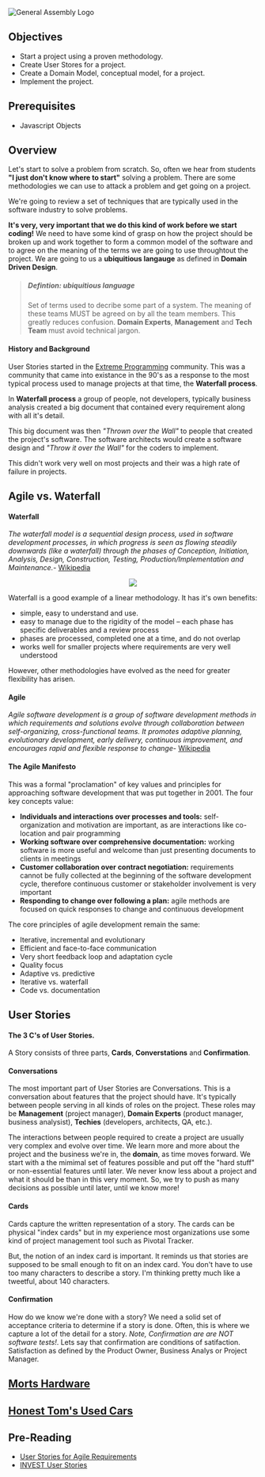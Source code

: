 ![General Assembly Logo](http://i.imgur.com/ke8USTq.png)

## Objectives
* Start a project using a proven methodology.
* Create User Stores for a project.
* Create a Domain Model, conceptual model, for a project.
* Implement the project. 


## Prerequisites
- Javascript Objects

## Overview 

Let's start to solve a problem from scratch. So, often we hear from students **"I just don't know where to start"** solving a problem. There are some methodologies we can use to attack a problem and get going on a project.

We're going to review a set of techniques that are typically used in the software industry to solve problems. 

**It's very, very important that we do this kind of work before we start coding!** We need to have some kind of grasp on how the project should be broken up and work together to form a common model of the software and to agree on the meaning of the terms we are going to use throughtout the project. We are going to us a **ubiquitious langauge** as defined in **Domain Driven Design**.

> ##### Defintion: ubiquitious language
> Set of terms used to decribe some part of a system. 
> The meaning of these teams MUST be agreed on by all 
> the team members. This greatly reduces confusion. **Domain Experts**, **Management** and **Tech Team** must avoid technical jargon.

#### History and Background

User Stories started in the [Extreme Programming](https://en.wikipedia.org/wiki/Extreme_programming) community. This was a community that came into existance in the 90's as a response to the most typical process used to manage projects at that time, the **Waterfall process**.

In **Waterfall process** a group of people, not developers, typically business analysis created a big document that contained every requirement along with all it's detail. 

This big document was then *"Thrown over the Wall"* to people that created the project's software. The software architects would create a software design and *"Throw it over the Wall"* for the coders to implement.

This didn't work very well on most projects and their was a high rate of failure in projects. 

## Agile vs. Waterfall 
#### Waterfall

_The waterfall model is a sequential design process, used in software development processes, in which progress is seen as flowing steadily downwards (like a waterfall) through the phases of Conception, Initiation, Analysis, Design, Construction, Testing, Production/Implementation and Maintenance._- [Wikipedia](http://en.wikipedia.org/wiki/Waterfall_model)

<p style="text-align:center">
  <img src="https://i.imgur.com/yJMVO91.png">
</p>

Waterfall is a good example of a linear methodology. It has it's own benefits:

- simple,  easy to understand and use.
- easy to manage due to the rigidity of the model – each phase has specific deliverables and a review process
- phases are processed, completed one at a time, and do not overlap
- works well for smaller projects where requirements are very well understood

However, other methodologies have evolved as the need for greater flexibility has arisen.


#### Agile

_Agile software development is a group of software development methods in which requirements and solutions evolve through collaboration between self-organizing, cross-functional teams. It promotes adaptive planning, evolutionary development, early delivery, continuous improvement, and encourages rapid and flexible response to change_- [Wikipedia](http://en.wikipedia.org/wiki/Agile_software_development)

#### The Agile Manifesto

This was a formal "proclamation" of key values and principles for approaching software development that was put together in 2001.  The four key concepts value:

- **Individuals and interactions over processes and tools:** self-organization and motivation are important, as are interactions like co-location and pair programming
- **Working software over comprehensive documentation:** working software is more useful and welcome than just presenting documents to clients in meetings
- **Customer collaboration over contract negotiation:** requirements cannot be fully collected at the beginning of the software development cycle, therefore continuous customer or stakeholder involvement is very important
- **Responding to change over following a plan:** agile methods are focused on quick responses to change and continuous development

The core principles of agile development remain the same:

* Iterative, incremental and evolutionary
* Efficient and face-to-face communication
* Very short feedback loop and adaptation cycle
* Quality focus
* Adaptive vs. predictive
* Iterative vs. waterfall
* Code vs. documentation


## User Stories

#### The 3 C's of User Stories.

A Story consists of three parts, **Cards**, **Converstations** and **Confirmation**. 

#### Conversations
The most important part of User Stories are Conversations. This is a conversation about features that the project should have. It's typically between people serving in all kinds of roles on the project. 
These roles may be **Management** (project manager), **Domain Experts** (product manager, business analysist), **Techies** (developers, architects, QA, etc.). 

The interactions between people required to create a project are usually very complex and evolve over time. We learn more and more about the project and the business we're in, the **domain**, as time moves forward. 
We start with a the mimimal set of features possible and put off the "hard stuff" or non-essential features until later. We never know less about a project and what it should be than in this very moment. So, we try to push as many decisions as possible until later, until we know more!

#### Cards

Cards capture the written representation of a story. The cards can be physical "index cards" but in my experience most organizations use some kind of project management tool such as Pivotal Tracker. 

But, the notion of an index card is important. It reminds us that stories are supposed to be small enough to fit on an index card. You don't have to use too many characters to describe a story. I'm thinking pretty much like a tweetful, about 140 characters. 

#### Confirmation

How do we know we're done with a story? We need a solid set of acceptance criteria to determine if a story is done. Often, this is where we capture a lot of the detail for a story. *Note, Confirmation are are NOT software tests!*. Lets say that confirmation are conditions of satifaction. Satisfaction as defined by the Product Owner, Business Analys or Project Manager.

## [Morts Hardware](MortsHardware.md)

## [Honest Tom's Used Cars](https://github.com/ga-wdi-boston/agile-user-stories-lab)

## Pre-Reading
* [User Stories for Agile Requirements](https://vimeo.com/43601248)
* [INVEST User Stories](https://youtu.be/uj5iUbDf-iw?list=UUQScrIAUqnPqwBu97eO17WQ)




